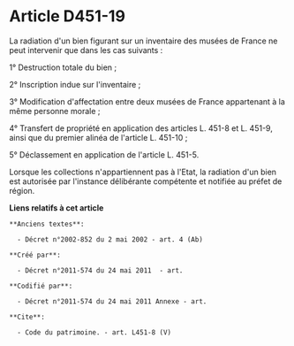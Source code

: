 # Article D451-19

La radiation d'un bien figurant sur un inventaire des musées de France ne peut intervenir que dans les cas suivants : 

1° Destruction totale du bien ; 

2° Inscription indue sur l'inventaire ; 

3° Modification d'affectation entre deux musées de France appartenant à la même personne morale ; 

4° Transfert de propriété en application des articles L. 451-8 et L. 451-9, ainsi que du premier alinéa de l'article L.
451-10 ; 

5° Déclassement en application de l'article L. 451-5. 

Lorsque les collections n'appartiennent pas à l'Etat, la radiation d'un bien est autorisée par l'instance délibérante
compétente et notifiée au préfet de région.

**Liens relatifs à cet article**

	**Anciens textes**:

	  - Décret n°2002-852 du 2 mai 2002 - art. 4 (Ab)

	**Créé par**:

	  - Décret n°2011-574 du 24 mai 2011  - art.

	**Codifié par**:

	  - Décret n°2011-574 du 24 mai 2011 Annexe - art.

	**Cite**:

	  - Code du patrimoine. - art. L451-8 (V)
